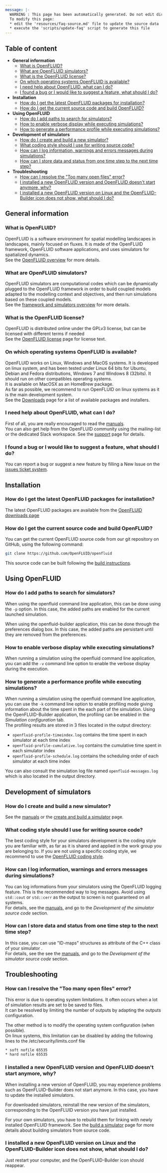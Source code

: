 ```yaml
--- 
message: |-
  WARNING : This page has been automatically generated. Do not edit directly.
  To modify this page:
  * edit the 'resources/faq-source.md' file to update the source data
  * execute the 'scripts/update-faq' script to generate this file
---
```


## Table of content
- <strong>General information</strong>
    - [What is OpenFLUID?](#what-is-openfluid)
    - [What are OpenFLUID simulators?](#what-are-openfluid-simulators)
    - [What is the OpenFLUID license?](#what-is-the-openfluid-license)
    - [On which operating systems OpenFLUID is available?](#on-which-operating-systems-openfluid-is-available)
    - [I need help about OpenFLUID, what can I do?](#i-need-help-about-openfluid-what-can-i-do)
    - [I found a bug or I would like to suggest a feature, what should I do?](#i-found-a-bug-or-i-would-like-to-suggest-a-feature-what-should-i-do)
- <strong>Installation</strong>
    - [How do I get the latest OpenFLUID packages for installation?](#how-do-i-get-the-latest-openfluid-packages-for-installation)
    - [How do I get the current source code and build OpenFLUID?](#how-do-i-get-the-current-source-code-and-build-openfluid)
- <strong>Using OpenFLUID</strong>
    - [How do I add paths to search for simulators?](#how-do-i-add-paths-to-search-for-simulators)
    - [How to enable verbose display while executing simulations?](#how-to-enable-verbose-display-while-executing-simulations)
    - [How to generate a performance profile while executing simulations?](#how-to-generate-a-performance-profile-while-executing-simulations)
- <strong>Development of simulators</strong>
    - [How do I create and build a new simulator?](#how-do-i-create-and-build-a-new-simulator)
    - [What coding style should I use for writing source code?](#what-coding-style-should-i-use-for-writing-source-code)
    - [How can I log information, warnings and errors messages during simulations?](#how-can-i-log-information-warnings-and-errors-messages-during-simulations)
    - [How can I store data and status from one time step to the next time step?](#how-can-i-store-data-and-status-from-one-time-step-to-the-next-time-step)
- <strong>Troubleshooting</strong>
    - [How can I resolve the "Too many open files" error?](#how-can-i-resolve-the-too-many-open-files-error)
    - [I installed a new OpenFLUID version and OpenFLUID doesn't start anymore, why?](#i-installed-a-new-openfluid-version-and-openfluid-doesnt-start-anymore-why)
    - [I installed a new OpenFLUID version on Linux and the OpenFLUID-Builder icon does not show, what should I do?](#i-installed-a-new-openfluid-version-on-linux-and-the-openfluid-builder-icon-does-not-show-what-should-i-do)

## General information

### What is OpenFLUID?

OpenFLUID is a software environment for spatial modelling landscapes in landscapes, mainly focused on fluxes. It is made of the OpenFLUID framework, OpenFLUID software applications, and uses simulators for spatialized dynamics.  
See the [OpenFLUID overview](http://www.openfluid-project.org/about) for more details.

### What are OpenFLUID simulators?

OpenFLUID simulators are computational codes which can be dynamically plugged to the OpenFLUID framework in order to build coupled models adapted to the modelling context and objectives, and then run simulations based on these coupled models.  
See the [framework and simulators overview](http://www.openfluid-project.org/about/) for more details.

### What is the OpenFLUID license?

OpenFLUID is distributed online under the GPLv3 license, but can be licensed with different terms if needed  
See the [OpenFLUID license](../general/license.md) page for license text.

### On which operating systems OpenFLUID is available?

OpenFLUID works on Linux, Windows and MacOS systems. It is developed on linux system, and has been tested under Linux 64 bits for Ubuntu, Debian and Fedora distributions, Windows 7 and Windows 8 (32bits). It should run on other compatibles operating systems.  
It is available on MacOSX as an HomeBrew package.  
As far as possible, we recommend to run OpenFLUID on linux systems as it is the main development system.  
See the [Downloads](http://www.openfluid-project.org/downloads/) page for a list of available packages and installers.

### I need help about OpenFLUID, what can I do?

First of all, you are really encouraged to read the [manuals](../start/manuals.md).  
You can also get help from the OpenFLUID community using the mailing-list or the dedicated Slack workspace. See the [support](../start/support.md) page for details.

### I found a bug or I would like to suggest a feature, what should I do?

You can report a bug or suggest a new feature by filling a New Issue on the [issues ticket system](http://github.com/OpenFLUID/openfluid).

## Installation

### How do I get the latest OpenFLUID packages for installation?

The latest OpenFLUID packages are available from the [OpenFLUID downloads page](http://www.openfluid-project.org/downloads/)

### How do I get the current source code and build OpenFLUID?

You can get the current OpenFLUID source code from our git repository on GitHub, using the following command:
```sh
git clone https://github.com/OpenFLUID/openfluid
```

This source code can be built following the [build instructions](../coredev/build.md).

## Using OpenFLUID

### How do I add paths to search for simulators?

When using the openfluid command line application, this can be done using the `-p` option. In this case, the added paths are enabled for the current launched simulation.

When using the openfluid-builder application, this can be done through the preferences dialog box. In this case, the added paths are persistant until they are removed from the preferences.

### How to enable verbose display while executing simulations?

When running a simulation using the openfluid command line application, you can add the `-v` command line option to enable the verbose display during the execution.  

### How to generate a performance profile while executing simulations?

When running a simulation using the openfluid command line application, you can use the `-k` command line option to enable profiling mode giving information about the time spent in the each part of the simulation. Using the OpenFLUID-Builder application, the profiling can be enabled in the _Simulation configuration_ tab.  
The profiling results are stored in 3 files located in the output directory:

* `openfluid-profile-timeindex.log` contains the time spent in each simulator at each time index
* `openfluid-profile-cumulative.log` contains the cumulative time spent in each simulator index
* `openfluid-profile-schedule.log` contains the scheduling order of each simulator at each time index

You can also consult the simulation log file named `openfluid-messages.log` which is also located in the output directory.

## Development of simulators

### How do I create and build a new simulator?

See the [manuals](../start/manuals.md) or the [create and build a simulator](../scidev/simbuild.md) page.

### What coding style should I use for writing source code?

The best coding style for your simulators development is the coding style you are familiar with, as far as it is shared and applied in the work group you are belonging to. If you are not using a specific coding style, we recommend to use the [OpenFLUID coding style](../coredev/codestyle.md).

### How can I log information, warnings and errors messages during simulations?

You can log informations from your simulators using the OpenFLUID logging feature. This is the recommended way to log messages. Avoid using `std::cout` or `std::cerr` as the output to screen is not guaranteed on all systems.  
For details, see the [manuals](../start/manuals.md), and go to the _Development of the simulator source code_ section.

### How can I store data and status from one time step to the next time step?

In this case, you can use "ID-maps" structures as attribute of the C++ class of your simulator .  
For details, see the see the [manuals](../start/manuals.md), and go to the _Development of the simulator source code_ section.

## Troubleshooting

### How can I resolve the "Too many open files" error?

This error is due to operating system limitations. It often occurs when a lot of simulation results are set to be saved to files.  
It can be resolved by limiting the number of outputs by adapting the outputs configuration.  

The other method is to modify the operating system configuration (when possible).  
On linux systems, this limitation can be disabled by adding the following lines to the /etc/security/limits.conf file
```txt
* soft nofile 65535
* hard nofile 65535
```

### I installed a new OpenFLUID version and OpenFLUID doesn't start anymore, why?

When installing a new version of OpenFLUID, you may experience problems such as OpenFLUID-Builder does not start anymore. In this case, you have to update the installed simulators.

For downloaded simulators, reinstall the new version of the simulators, corresponding to the OpenFLUID version you have just installed.  

For your own simulators, you have to rebuild them for linking with newly installed OpenFLUID framework. See the [build a simulator](../scidev/simbuild.md) page for more details about building simulators from source code.

### I installed a new OpenFLUID version on Linux and the OpenFLUID-Builder icon does not show, what should I do?

Just restart your computer, and the OpenFLUID-Builder icon should reappear.  

